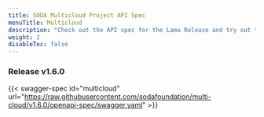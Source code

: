 ```yaml
---
title: SODA Multicloud Project API Spec
menuTitle: Multicloud
description: "Check out the API spec for the Lamu Release and try out the APIs without having to install the system."
weight: 2
disableToc: false
---
```

### Release v1.6.0  

{{< swagger-spec id="multicloud" url="https://raw.githubusercontent.com/sodafoundation/multi-cloud/v1.6.0/openapi-spec/swagger.yaml" >}}